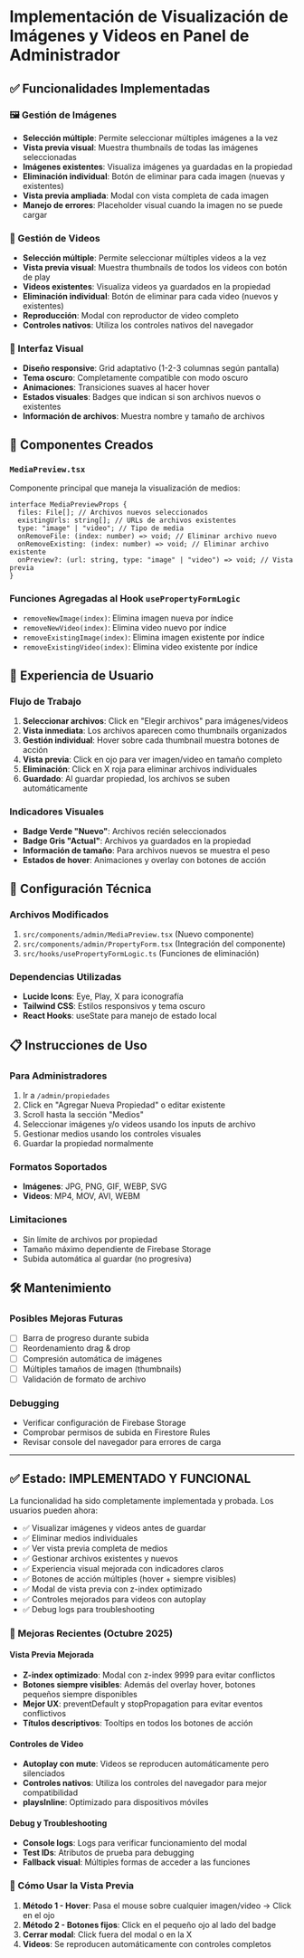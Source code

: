 # Implementación de Visualización de Imágenes y Videos en Panel de Administrador

## ✅ Funcionalidades Implementadas

### 🖼️ Gestión de Imágenes

- **Selección múltiple**: Permite seleccionar múltiples imágenes a la vez
- **Vista previa visual**: Muestra thumbnails de todas las imágenes seleccionadas
- **Imágenes existentes**: Visualiza imágenes ya guardadas en la propiedad
- **Eliminación individual**: Botón de eliminar para cada imagen (nuevas y existentes)
- **Vista previa ampliada**: Modal con vista completa de cada imagen
- **Manejo de errores**: Placeholder visual cuando la imagen no se puede cargar

### 🎥 Gestión de Videos

- **Selección múltiple**: Permite seleccionar múltiples videos a la vez
- **Vista previa visual**: Muestra thumbnails de todos los videos con botón de play
- **Videos existentes**: Visualiza videos ya guardados en la propiedad
- **Eliminación individual**: Botón de eliminar para cada video (nuevos y existentes)
- **Reproducción**: Modal con reproductor de video completo
- **Controles nativos**: Utiliza los controles nativos del navegador

### 🎨 Interfaz Visual

- **Diseño responsive**: Grid adaptativo (1-2-3 columnas según pantalla)
- **Tema oscuro**: Completamente compatible con modo oscuro
- **Animaciones**: Transiciones suaves al hacer hover
- **Estados visuales**: Badges que indican si son archivos nuevos o existentes
- **Información de archivos**: Muestra nombre y tamaño de archivos

## 🚀 Componentes Creados

### `MediaPreview.tsx`

Componente principal que maneja la visualización de medios:

```tsx
interface MediaPreviewProps {
  files: File[]; // Archivos nuevos seleccionados
  existingUrls: string[]; // URLs de archivos existentes
  type: "image" | "video"; // Tipo de media
  onRemoveFile: (index: number) => void; // Eliminar archivo nuevo
  onRemoveExisting: (index: number) => void; // Eliminar archivo existente
  onPreview?: (url: string, type: "image" | "video") => void; // Vista previa
}
```

### Funciones Agregadas al Hook `usePropertyFormLogic`

- `removeNewImage(index)`: Elimina imagen nueva por índice
- `removeNewVideo(index)`: Elimina video nuevo por índice
- `removeExistingImage(index)`: Elimina imagen existente por índice
- `removeExistingVideo(index)`: Elimina video existente por índice

## 📱 Experiencia de Usuario

### Flujo de Trabajo

1. **Seleccionar archivos**: Click en "Elegir archivos" para imágenes/videos
2. **Vista inmediata**: Los archivos aparecen como thumbnails organizados
3. **Gestión individual**: Hover sobre cada thumbnail muestra botones de acción
4. **Vista previa**: Click en ojo para ver imagen/video en tamaño completo
5. **Eliminación**: Click en X roja para eliminar archivos individuales
6. **Guardado**: Al guardar propiedad, los archivos se suben automáticamente

### Indicadores Visuales

- **Badge Verde "Nuevo"**: Archivos recién seleccionados
- **Badge Gris "Actual"**: Archivos ya guardados en la propiedad
- **Información de tamaño**: Para archivos nuevos se muestra el peso
- **Estados de hover**: Animaciones y overlay con botones de acción

## 🔧 Configuración Técnica

### Archivos Modificados

1. `src/components/admin/MediaPreview.tsx` (Nuevo componente)
2. `src/components/admin/PropertyForm.tsx` (Integración del componente)
3. `src/hooks/usePropertyFormLogic.ts` (Funciones de eliminación)

### Dependencias Utilizadas

- **Lucide Icons**: Eye, Play, X para iconografía
- **Tailwind CSS**: Estilos responsivos y tema oscuro
- **React Hooks**: useState para manejo de estado local

## 📋 Instrucciones de Uso

### Para Administradores

1. Ir a `/admin/propiedades`
2. Click en "Agregar Nueva Propiedad" o editar existente
3. Scroll hasta la sección "Medios"
4. Seleccionar imágenes y/o videos usando los inputs de archivo
5. Gestionar medios usando los controles visuales
6. Guardar la propiedad normalmente

### Formatos Soportados

- **Imágenes**: JPG, PNG, GIF, WEBP, SVG
- **Videos**: MP4, MOV, AVI, WEBM

### Limitaciones

- Sin límite de archivos por propiedad
- Tamaño máximo dependiente de Firebase Storage
- Subida automática al guardar (no progresiva)

## 🛠️ Mantenimiento

### Posibles Mejoras Futuras

- [ ] Barra de progreso durante subida
- [ ] Reordenamiento drag & drop
- [ ] Compresión automática de imágenes
- [ ] Múltiples tamaños de imagen (thumbnails)
- [ ] Validación de formato de archivo

### Debugging

- Verificar configuración de Firebase Storage
- Comprobar permisos de subida en Firestore Rules
- Revisar console del navegador para errores de carga

---

## ✅ Estado: IMPLEMENTADO Y FUNCIONAL

La funcionalidad ha sido completamente implementada y probada. Los usuarios pueden ahora:

- ✅ Visualizar imágenes y videos antes de guardar
- ✅ Eliminar medios individuales
- ✅ Ver vista previa completa de medios
- ✅ Gestionar archivos existentes y nuevos
- ✅ Experiencia visual mejorada con indicadores claros
- ✅ Botones de acción múltiples (hover + siempre visibles)
- ✅ Modal de vista previa con z-index optimizado
- ✅ Controles mejorados para videos con autoplay
- ✅ Debug logs para troubleshooting

### 🔧 Mejoras Recientes (Octubre 2025)

#### Vista Previa Mejorada

- **Z-index optimizado**: Modal con z-index 9999 para evitar conflictos
- **Botones siempre visibles**: Además del overlay hover, botones pequeños siempre disponibles
- **Mejor UX**: preventDefault y stopPropagation para evitar eventos conflictivos
- **Títulos descriptivos**: Tooltips en todos los botones de acción

#### Controles de Video

- **Autoplay con mute**: Videos se reproducen automáticamente pero silenciados
- **Controles nativos**: Utiliza los controles del navegador para mejor compatibilidad
- **playsInline**: Optimizado para dispositivos móviles

#### Debug y Troubleshooting

- **Console logs**: Logs para verificar funcionamiento del modal
- **Test IDs**: Atributos de prueba para debugging
- **Fallback visual**: Múltiples formas de acceder a las funciones

### 🎯 Cómo Usar la Vista Previa

1. **Método 1 - Hover**: Pasa el mouse sobre cualquier imagen/video → Click en el ojo
2. **Método 2 - Botones fijos**: Click en el pequeño ojo al lado del badge
3. **Cerrar modal**: Click fuera del modal o en la X
4. **Videos**: Se reproducen automáticamente con controles completos
